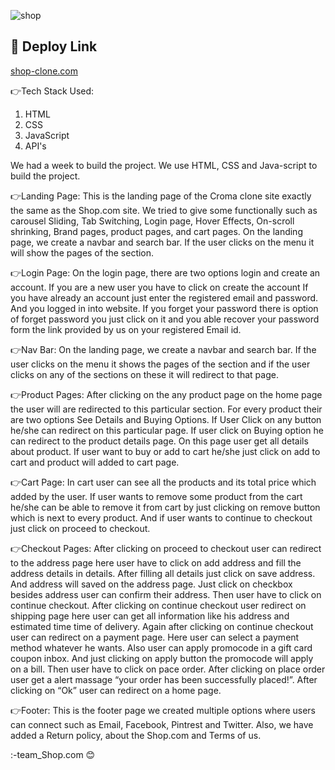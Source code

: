 ![shop](https://user-images.githubusercontent.com/113697547/215677663-86bcc442-532a-4374-8d13-1a4987c4fe66.png)

## 🔗 Deploy Link
[shop-clone.com](https://shop-clone-com.netlify.app/)

👉Tech Stack Used:
1. HTML 
2. CSS
3. JavaScript
4. API's

We had a week to build the project.
We use HTML, CSS and Java-script to build the project.

👉Landing Page:
This is the landing page of the Croma clone site exactly the same as the Shop.com site. We tried to give some functionally such as carousel Sliding, Tab Switching, Login page, Hover Effects, On-scroll shrinking, Brand pages, product pages, and cart pages.
On the landing page, we create a navbar and search bar. If the user clicks on the menu it will show the pages of the section.

👉Login Page:
On the login page, there are two options login and create an account. If you are a new user you have to click on create the account If you have already an account just enter the registered email and password. And you logged in into website. If you forget your password there is option of forget password you just click on it and you able recover your password form the link provided by us on your registered Email id.

👉Nav Bar:
On the landing page, we create a navbar and search bar. If the user clicks on the menu it shows the pages of the section and if the user clicks on any of the sections on these it will redirect to that page.

👉Product Pages:
After clicking on the any product page on the home page the user will are redirected to this particular section. For every product their are two options See Details and Buying Options. If User Click on any button he/she can redirect on this particular page.
If user click on Buying option he can redirect to the product details page.
On this page user get all details about product. If user want to buy or add to cart he/she just click on add to cart and product will added to cart page.

👉Cart Page:
In cart user can see all the products and its total price which added by the user. If user wants to remove some product from the cart he/she can be able to remove it from cart by just clicking on remove button which is next to every product. And if user wants to continue to checkout just click on proceed to checkout.

👉Checkout Pages:
After clicking on proceed to checkout user can redirect to the address page here user have to click on add address and fill the address details in details.
After filling all details just click on save address. And address will saved on the address page. Just click on checkbox besides address user can confirm their address. Then user have to click on continue checkout.
After clicking on continue checkout user redirect on shipping page here user can get all information like his address and estimated time time of delivery. Again after clicking on continue checkout user can redirect on a payment page.
Here user can select a payment method whatever he wants. Also user can apply promocode in a gift card coupon inbox. And just clicking on apply button the promocode will apply on a bill. Then user have to click on pace order.
After clicking on place order user get a alert massage “your order has been successfully placed!”. After clicking on “Ok” user can redirect on a home page.

👉Footer:
This is the footer page we created multiple options where users can connect such as Email, Facebook, Pintrest and Twitter. Also, we have added a Return policy, about the Shop.com and Terms of us.

:-team_Shop.com 😊
